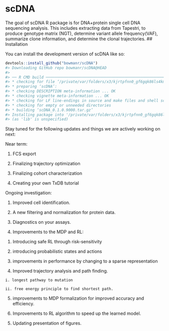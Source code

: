 
<!-- README.md is generated from README.Rmd. Please edit that file -->

# scDNA

<!-- badges: start -->
<!-- badges: end -->

The goal of scDNA R package is for DNA+protein single cell DNA
sequencing analysis. This includes extracting data from Tapestri, to
produce genotype matrix (NGT), determine variant allele frequency(VAF),
summarize clone information, and determine the clonal trajectories. \##
Installation

You can install the development version of scDNA like so:

``` r
devtools::install_github("bowmanr/scDNA")
#> Downloading GitHub repo bowmanr/scDNA@HEAD
#> 
#> ── R CMD build ─────────────────────────────────────────────────────────────────
#> * checking for file ‘/private/var/folders/x3/kjrtpfnn0_gf6gqk86ls4kmm0000gp/T/RtmpocMZbw/remotesc33267ca852d/bowmanr-scDNA-f912adb/DESCRIPTION’ ... OK
#> * preparing ‘scDNA’:
#> * checking DESCRIPTION meta-information ... OK
#> * checking vignette meta-information ... OK
#> * checking for LF line-endings in source and make files and shell scripts
#> * checking for empty or unneeded directories
#> * building ‘scDNA_0.1.0.9000.tar.gz’
#> Installing package into '/private/var/folders/x3/kjrtpfnn0_gf6gqk86ls4kmm0000gp/T/Rtmpu5fiC6/temp_libpathc00147315428'
#> (as 'lib' is unspecified)
```

Stay tuned for the following updates and things we are actively working
on next:

Near term:

1.  FCS export

2.  Finalizing trajectory optimization

3.  Finalizing cohort characterization

4.  Creating your own TxDB tutorial

Ongoing investigation:

1.  Improved cell identification.

2.  A new filtering and normalization for protein data.

3.  Diagnostics on your assays.

4.  Improvements to the MDP and RL:

<!-- -->

1.  Introducing safe RL through risk-sensitivity

2.  introducing probabilistic states and actions

3.  improvements in performance by changing to a sparse representation

4.  Improved trajectory analysis and path finding.

<!-- -->

    i. longest pathway to mutation

    ii. free energy principle to find shortest path.

5.  improvements to MDP formalization for improved accuracy and
    efficiency.

6.  Improvements to RL algorithm to speed up the learned model.

<!-- -->

5.  Updating presentation of figures.
